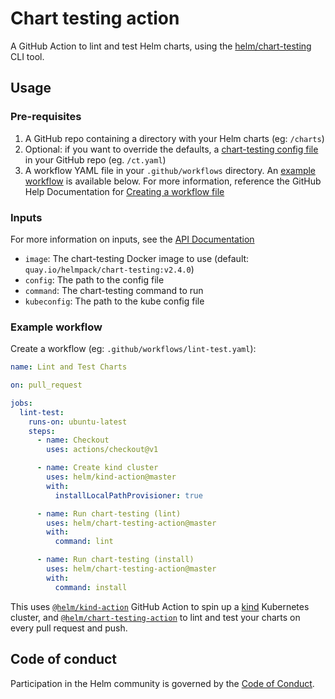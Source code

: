 # Chart testing action

A GitHub Action to lint and test Helm charts, using the [helm/chart-testing](https://github.com/helm/chart-testing) CLI tool.

## Usage

### Pre-requisites

1. A GitHub repo containing a directory with your Helm charts (eg: `/charts`)
1. Optional: if you want to override the defaults, a [chart-testing config file](https://github.com/helm/chart-testing#configuration) in your GitHub repo (eg. `/ct.yaml`)
1. A workflow YAML file in your `.github/workflows` directory. An [example workflow](#example-workflow) is available below. For more information, reference the GitHub Help Documentation for [Creating a workflow file](https://help.github.com/en/articles/configuring-a-workflow#creating-a-workflow-file)

### Inputs

For more information on inputs, see the [API Documentation](https://developer.github.com/v3/repos/releases/#input)

- `image`: The chart-testing Docker image to use (default: `quay.io/helmpack/chart-testing:v2.4.0`)
- `config`: The path to the config file
- `command`: The chart-testing command to run
- `kubeconfig`: The path to the kube config file

### Example workflow

Create a workflow (eg: `.github/workflows/lint-test.yaml`):

```yaml
name: Lint and Test Charts

on: pull_request

jobs:
  lint-test:
    runs-on: ubuntu-latest
    steps:
      - name: Checkout
        uses: actions/checkout@v1

      - name: Create kind cluster
        uses: helm/kind-action@master
        with:
          installLocalPathProvisioner: true

      - name: Run chart-testing (lint)
        uses: helm/chart-testing-action@master
        with:
          command: lint

      - name: Run chart-testing (install)
        uses: helm/chart-testing-action@master
        with:
          command: install
```

This uses [`@helm/kind-action`](https://www.github.com/helm/kind-action) GitHub Action to spin up a [kind](https://kind.sigs.k8s.io/) Kubernetes cluster, and [`@helm/chart-testing-action`](https://www.github.com/helm/chart-testing-action) to lint and test your charts on every pull request and push.

## Code of conduct

Participation in the Helm community is governed by the [Code of Conduct](CODE_OF_CONDUCT.md).
